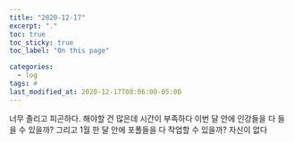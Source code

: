 ```yaml
---
title: "2020-12-17"
excerpt: "."
toc: true
toc_sticky: true
toc_label: "On this page"

categories:
  - log
tags: #
last_modified_at: 2020-12-17T08:06:00-05:00
---
```


너무 졸리고 피곤하다.
해야할 건 많은데 시간이 부족하다
이번 달 안에 인강들을 다 들을 수 있을까?
그리고 1월 한 달 안에 포폴들을 다 작업할 수 있을까?
자신이 없다
